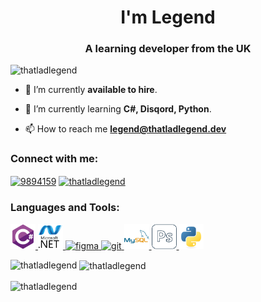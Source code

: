 <h1 align="center">I'm Legend</h1>
<h3 align="center">A learning developer from the UK</h3>

<p align="left"> <img src="https://komarev.com/ghpvc/?username=thatladlegend&label=Profile%20views&color=0e75b6&style=flat" alt="thatladlegend" /> </p>

- 🔭 I’m currently **available to hire**.

- 🌱 I’m currently learning **C#, Disqord, Python**.

- 📫 How to reach me **legend@thatladlegend.dev**

<h3 align="left">Connect with me:</h3>
<p align="left">
<a href="https://stackoverflow.com/users/9894159" target="blank"><img align="center" src="https://raw.githubusercontent.com/rahuldkjain/github-profile-readme-generator/master/src/images/icons/Social/stack-overflow.svg" alt="9894159" height="30" width="40" /></a>
<a href="https://www.youtube.com/@thatladlegend" target="blank"><img align="center" src="https://raw.githubusercontent.com/rahuldkjain/github-profile-readme-generator/master/src/images/icons/Social/youtube.svg" alt="thatladlegend" height="30" width="40" /></a>
</p>

<h3 align="left">Languages and Tools:</h3>
<p align="left"> <a href="https://www.w3schools.com/cs/" target="_blank" rel="noreferrer"> <img src="https://raw.githubusercontent.com/devicons/devicon/master/icons/csharp/csharp-original.svg" alt="csharp" width="40" height="40"/> </a> <a href="https://dotnet.microsoft.com/" target="_blank" rel="noreferrer"> <img src="https://raw.githubusercontent.com/devicons/devicon/master/icons/dot-net/dot-net-original-wordmark.svg" alt="dotnet" width="40" height="40"/> </a> <a href="https://www.figma.com/" target="_blank" rel="noreferrer"> <img src="https://www.vectorlogo.zone/logos/figma/figma-icon.svg" alt="figma" width="40" height="40"/> </a> <a href="https://git-scm.com/" target="_blank" rel="noreferrer"> <img src="https://www.vectorlogo.zone/logos/git-scm/git-scm-icon.svg" alt="git" width="40" height="40"/> </a> <a href="https://www.mysql.com/" target="_blank" rel="noreferrer"> <img src="https://raw.githubusercontent.com/devicons/devicon/master/icons/mysql/mysql-original-wordmark.svg" alt="mysql" width="40" height="40"/> </a> <a href="https://www.photoshop.com/en" target="_blank" rel="noreferrer"> <img src="https://raw.githubusercontent.com/devicons/devicon/master/icons/photoshop/photoshop-line.svg" alt="photoshop" width="40" height="40"/> </a> <a href="https://www.python.org" target="_blank" rel="noreferrer"> <img src="https://raw.githubusercontent.com/devicons/devicon/master/icons/python/python-original.svg" alt="python" width="40" height="40"/> </a> </p>

<p><img align="left" src="https://github-readme-stats.vercel.app/api/top-langs?username=thatladlegend&show_icons=true&theme=tokyonight&locale=en&layout=compact&count_private=true" alt="thatladlegend" /></p>

<p>&nbsp;<img align="center" src="https://github-readme-stats.vercel.app/api?username=thatladlegend&show_icons=true&theme=tokyonight&locale=en&count_private=true" alt="thatladlegend" /></p>

<p><img align="center" src="https://github-readme-streak-stats.herokuapp.com/?user=thatladlegend&theme=tokyonight&count_private=true" alt="thatladlegend" /></p>
